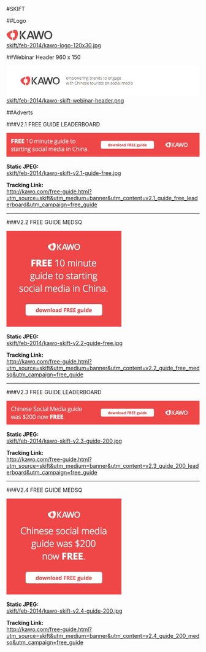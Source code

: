 #SKIFT

##Logo

![image](kawo-logo-120x30.jpg)  
[skift/feb-2014/kawo-logo-120x30.jpg](https://github.com/mailmangroup/display_ads/blob/master/skift/kawo-logo-120x30.jpg)

##Webinar Header 960 x 150

![image](kawo-skift-webinar-header.png)  
[skift/feb-2014/kawo-skift-webinar-header.png](https://github.com/mailmangroup/display_ads/blob/master/skift/kawo-logo-120x30.jpg)


##Adverts

###V2.1 FREE GUIDE LEADERBOARD

![image](kawo-skift-v2.1-guide-free.jpg)

**Static JPEG:**  
[skift/feb-2014/kawo-skift-v2.1-guide-free.jpg](https://github.com/mailmangroup/display_ads/blob/master/skift/kawo-skift-v2.1-guide-free.jpg)  

**Tracking Link:**  
http://kawo.com/free-guide.html?utm_source=skift&utm_medium=banner&utm_content=v2.1_guide_free_leaderboard&utm_campaign=free_guide

---

###V2.2 FREE GUIDE MEDSQ

![image](kawo-skift-v2.2-guide-free.jpg)

**Static JPEG:**  
[skift/feb-2014/kawo-skift-v2.2-guide-free.jpg](https://github.com/mailmangroup/display_ads/blob/master/skift/kawo-skift-v2.2-guide-free.jpg)  

**Tracking Link:**  
http://kawo.com/free-guide.html?utm_source=skift&utm_medium=banner&utm_content=v2.2_guide_free_medsq&utm_campaign=free_guide

---

###V2.3 FREE GUIDE LEADERBOARD

![image](kawo-skift-v2.3-guide-200.jpg)

**Static JPEG:**  
[skift/feb-2014/kawo-skift-v2.3-guide-200.jpg](https://github.com/mailmangroup/display_ads/blob/master/skift/kawo-skift-v2.3-guide-200.jpg)  

**Tracking Link:**  
http://kawo.com/free-guide.html?utm_source=skift&utm_medium=banner&utm_content=v2.3_guide_200_leaderboard&utm_campaign=free_guide

---

###V2.4 FREE GUIDE MEDSQ

![image](kawo-skift-v2.4-guide-200.jpg)

**Static JPEG:**  
[skift/feb-2014/kawo-skift-v2.4-guide-200.jpg](https://github.com/mailmangroup/display_ads/blob/master/skift/kawo-skift-v2.4-guide-200.jpg)  

**Tracking Link:**  
http://kawo.com/free-guide.html?utm_source=skift&utm_medium=banner&utm_content=v2.4_guide_200_medsq&utm_campaign=free_guide
